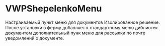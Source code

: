 # VWPShepelenkoMenu
Настраиваемый пункт меню для документов
Изолированное решение. После установки в ферму добавляет к стандартному меню диблиотек документом дополнительный пунк меню для 
рассылки по почте уведомлений о документе.
